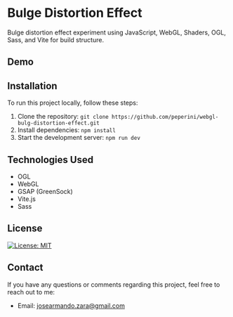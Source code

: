 # Bulge Distortion Effect

Bulge distortion effect experiment using JavaScript, WebGL, Shaders, OGL, Sass, and Vite for build structure.

<!-- [![Website Preview](preview.png)](https://your-website-url.com) -->

## Demo

<!-- ## [See it live](https://your-website-url.com) -->

## Installation

To run this project locally, follow these steps:

1. Clone the repository: `git clone https://github.com/peperini/webgl-bulg-distortion-effect.git`
2. Install dependencies: `npm install`
3. Start the development server: `npm run dev`

## Technologies Used

- OGL
- WebGL
- GSAP (GreenSock)
- Vite.js
- Sass

## License

[![License: MIT](https://img.shields.io/badge/License-MIT-yellow.svg)](https://opensource.org/licenses/MIT)

## Contact

If you have any questions or comments regarding this project, feel free to reach out to me:

- Email: josearmando.zara@gmail.com
